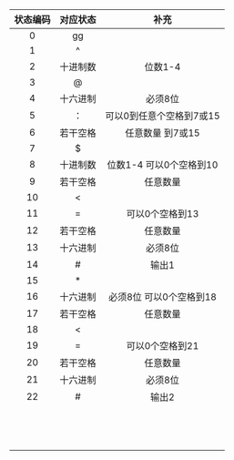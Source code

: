 | 状态编码 | 对应状态 |           补充           |
| :------: | :------: | :----------------------: |
|    0     |    gg    |                          |
|    1     |    ^     |                          |
|    2     | 十进制数 |         位数1-4          |
|    3     |    @     |                          |
|    4     | 十六进制 |         必须8位          |
|    5     |    ：    | 可以0到任意个空格到7或15 |
|    6     | 若干空格 |     任意数量 到7或15     |
|    7     |    $     |                          |
|    8     | 十进制数 | 位数1-4 可以0个空格到10  |
|    9     | 若干空格 |         任意数量         |
|    10    |    <     |                          |
|    11    |    =     |     可以0个空格到13      |
|    12    | 若干空格 |         任意数量         |
|    13    | 十六进制 |         必须8位          |
|    14    |    #     |          输出1           |
|    15    |    *     |                          |
|    16    | 十六进制 | 必须8位 可以0个空格到18  |
|    17    | 若干空格 |         任意数量         |
|    18    |    <     |                          |
|    19    |    =     |     可以0个空格到21      |
|    20    | 若干空格 |         任意数量         |
|    21    | 十六进制 |         必须8位          |
|    22    |    #     |          输出2           |
|          |          |                          |
|          |          |                          |
|          |          |                          |
|          |          |                          |
|          |          |                          |
|          |          |                          |
|          |          |                          |
|          |          |                          |
|          |          |                          |
|          |          |                          |
|          |          |                          |
|          |          |                          |
|          |          |                          |

